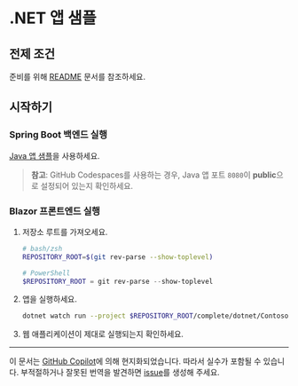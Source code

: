 # .NET 앱 샘플

## 전제 조건

준비를 위해 [README](../../README.md) 문서를 참조하세요.

## 시작하기

### Spring Boot 백엔드 실행

[Java 앱 샘플](../java/)을 사용하세요.

> **참고**: GitHub Codespaces를 사용하는 경우, Java 앱 포트 `8080`이 **public**으로 설정되어 있는지 확인하세요.

### Blazor 프론트엔드 실행

1. 저장소 루트를 가져오세요.

    ```bash
    # bash/zsh
    REPOSITORY_ROOT=$(git rev-parse --show-toplevel)
    ```

    ```powershell
    # PowerShell
    $REPOSITORY_ROOT = git rev-parse --show-toplevel
    ```

1. 앱을 실행하세요.

    ```bash
    dotnet watch run --project $REPOSITORY_ROOT/complete/dotnet/Contoso.BlazorApp
    ```

1. 웹 애플리케이션이 제대로 실행되는지 확인하세요.
---

이 문서는 [GitHub Copilot](https://docs.github.com/copilot/about-github-copilot/what-is-github-copilot)에 의해 현지화되었습니다. 따라서 실수가 포함될 수 있습니다. 부적절하거나 잘못된 번역을 발견하면 [issue](../../issues)를 생성해 주세요.
